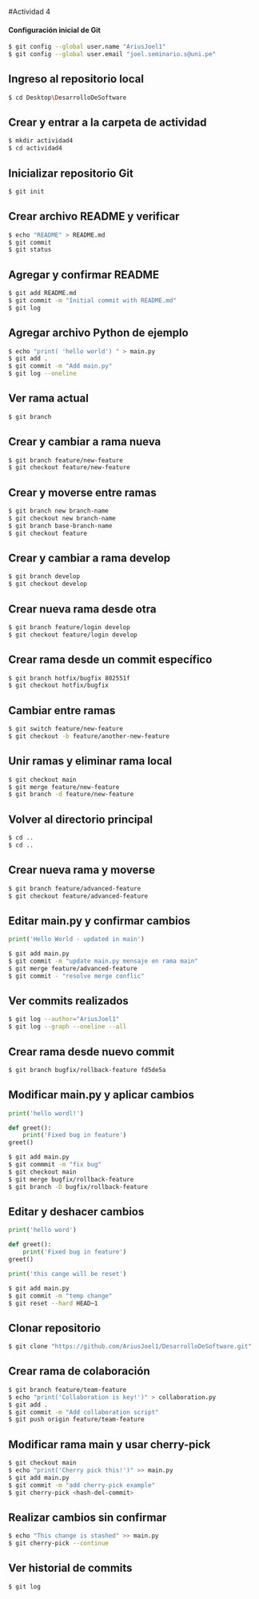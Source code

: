 #Actividad 4

#### Configuración inicial de Git
```bash
$ git config --global user.name "AriusJoel1"
$ git config --global user.email "joel.seminario.s@uni.pe"
```

## Ingreso al repositorio local
```bash
$ cd Desktop\DesarrolloDeSoftware
```

## Crear y entrar a la carpeta de actividad
```bash
$ mkdir actividad4
$ cd actividad4
```

## Inicializar repositorio Git
```bash
$ git init
```

## Crear archivo README y verificar
```bash
$ echo "README" > README.md
$ git commit
$ git status
```

## Agregar y confirmar README
```bash
$ git add README.md
$ git commit -m "Initial commit with README.md"
$ git log
```

## Agregar archivo Python de ejemplo
```bash
$ echo "print( 'hello world') " > main.py
$ git add .
$ git commit -m "Add main.py"
$ git log --oneline
```

## Ver rama actual
```bash
$ git branch
```

## Crear y cambiar a rama nueva
```bash
$ git branch feature/new-feature
$ git checkout feature/new-feature
```

## Crear y moverse entre ramas
```bash
$ git branch new branch-name
$ git checkout new branch-name
$ git branch base-branch-name
$ git checkout feature
```

## Crear y cambiar a rama develop
```bash
$ git branch develop
$ git checkout develop
```

## Crear nueva rama desde otra
```bash
$ git branch feature/login develop
$ git checkout feature/login develop
```

## Crear rama desde un commit específico
```bash
$ git branch hotfix/bugfix 802551f
$ git checkout hotfix/bugfix
```

## Cambiar entre ramas
```bash
$ git switch feature/new-feature
$ git checkout -b feature/another-new-feature
```

## Unir ramas y eliminar rama local
```bash
$ git checkout main
$ git merge feature/new-feature
$ git branch -d feature/new-feature
```

## Volver al directorio principal
```bash
$ cd ..
$ cd ..
```

## Crear nueva rama y moverse
```bash
$ git branch feature/advanced-feature
$ git checkout feature/advanced-feature
```

## Editar main.py y confirmar cambios
```python
print('Hello World - updated in main')
```
```bash
$ git add main.py
$ git commit -m "update main.py mensaje en rama main"
$ git merge feature/advanced-feature
$ git commit - "resolve merge conflic"
```

## Ver commits realizados
```bash
$ git log --author="AriusJoel1"
$ git log --graph --oneline --all
```

## Crear rama desde nuevo commit
```bash
$ git branch bugfix/rollback-feature fd5de5a
```

## Modificar main.py y aplicar cambios
```python
print('hello wordl!')

def greet():
    print('Fixed bug in feature')
greet()
```
```bash
$ git add main.py
$ git commmit -m "fix bug"
$ git checkout main
$ git merge bugfix/rollback-feature
$ git branch -D bugfix/rollback-feature
```

## Editar y deshacer cambios
```python
print('hello word')

def greet():
    print('Fixed bug in feature')
greet()

print('this cange will be reset')
```
```bash
$ git add main.py
$ git commit -m "temp change"
$ git reset --hard HEAD~1
```

## Clonar repositorio
```bash
$ git clone "https://github.com/AriusJoel1/DesarrolloDeSoftware.git"
```

## Crear rama de colaboración
```bash
$ git branch feature/team-feature
$ echo "print('Collaboration is key!')" > collaboration.py
$ git add .
$ git commit -m "Add collaboration script"
$ git push origin feature/team-feature
```

## Modificar rama main y usar cherry-pick
```bash
$ git checkout main
$ echo "print('Cherry pick this!')" >> main.py
$ git add main.py
$ git commit -m "add cherry-pick example"
$ git cherry-pick <hash-del-commit>
```

## Realizar cambios sin confirmar
```bash
$ echo "This change is stashed" >> main.py
$ git cherry-pick --continue
```

## Ver historial de commits
```bash
$ git log
```
